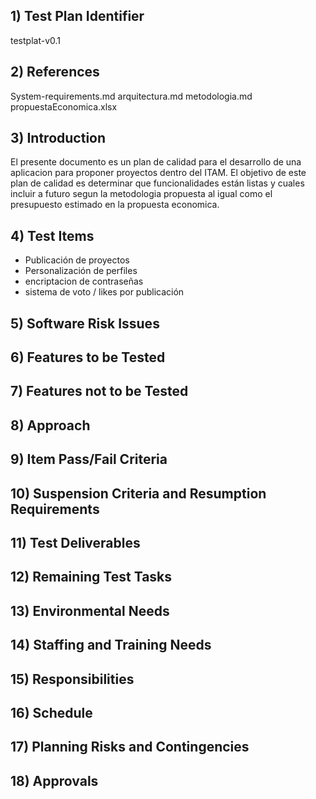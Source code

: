 ## 1) Test Plan Identifier 

  testplat-v0.1

## 2) References

  System-requirements.md
  arquitectura.md
  metodologia.md
  propuestaEconomica.xlsx
  
## 3) Introduction 

  El presente documento es un plan de calidad para el desarrollo de una aplicacion para proponer proyectos dentro del ITAM.
  El objetivo de este plan de calidad es determinar que funcionalidades están listas y cuales incluir a futuro segun la metodologia propuesta al igual como el presupuesto estimado en la propuesta economica.

## 4) Test Items 

  <ul>
    <li>Publicación de proyectos</li>
    <li>Personalización de perfiles</li>
    <li>encriptacion de contraseñas</li>
    <li>sistema de voto / likes por publicación</li>
  </ul>
  
## 5) Software Risk Issues 
## 6) Features to be Tested 
## 7) Features not to be Tested 
## 8) Approach  
## 9) Item Pass/Fail Criteria 
## 10) Suspension Criteria and Resumption Requirements 
## 11) Test Deliverables 
## 12) Remaining Test Tasks 
## 13) Environmental Needs 
## 14) Staffing and Training Needs 
## 15)  Responsibilities 
## 16)  Schedule 
## 17)  Planning Risks and Contingencies 
## 18)  Approvals 
